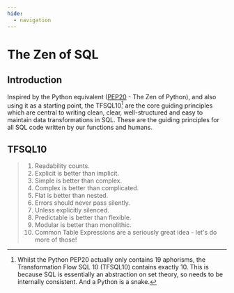 ```yaml
---
hide:
  - navigation
---
```


# The Zen of SQL
## Introduction
Inspired by the Python equivalent ([PEP20](https://www.python.org/dev/peps/pep-0020/) - The Zen of Python), and also using it as a starting point, the TFSQL10[^1] are the core guiding principles which are central to writing clean, clear, well-structured and easy to maintain data transformations in SQL.  These are the guiding principles for all SQL code written by our functions and humans.

## TFSQL10
> 1. Readability counts.
> 2. Explicit is better than implicit.
> 3. Simple is better than complex.
> 4. Complex is better than complicated.
> 5. Flat is better than nested.
> 6. Errors should never pass silently.
> 7. Unless explicitly silenced.
> 8. Predictable is better than flexible.
> 9.  Modular is better than monolithic.
> 10. Common Table Expressions are a seriously great idea - let's do more of those!

[^1]: Whilst the Python PEP20 actually only contains 19 aphorisms, the Transformation Flow SQL 10 (TFSQL10) contains exactly 10. This is because SQL is essentially an abstraction on set theory, so needs to be internally consistent.  And a Python is a snake.
